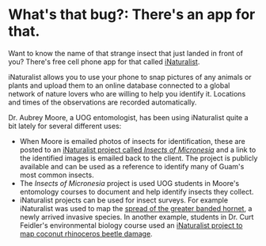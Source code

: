 # What's that bug?: There's an app for that.

Want to know the name of that strange insect that just landed in front of you? There's free cell phone app for that
called [iNaturalist](https://www.inaturalist.org/). 

iNaturalist allows you to use your phone to snap pictures of any animals or plants and upload them to an online database connected to a global network
of nature lovers who are willing to help you identify it. Locations and times of the observations are recorded automatically.

Dr. Aubrey Moore, a UOG entomologist, has been using iNaturalist quite a bit lately for several different uses:

* When Moore is emailed photos of insects for identification, these are posted to an [iNaturalist project called *Insects of Micronesia*](https://www.inaturalist.org/projects/insects-of-micronesia) and a link 
to the identified images is emailed back to the client. The project is publicly available and can be used as a reference to identify many of Guam's most common insects.
* The *Insects of Micronesia* project is used UOG students in Moore's entomology courses to document and help identify insects they collect. 
* iNaturalist projects can be used for insect surveys. For example iNaturalist was used to map the [spread of the greater banded hornet](https://www.inaturalist.org/projects/vespa-tropica-on-guam), a newly arrived invasive species. In another example, students in Dr. Curt Feidler's environmental biology course used an [iNaturalist project to map coconut rhinoceros beetle damage](https://www.inaturalist.org/projects/uog-bi-100l-coconut-tree-survey-sp-16). 
